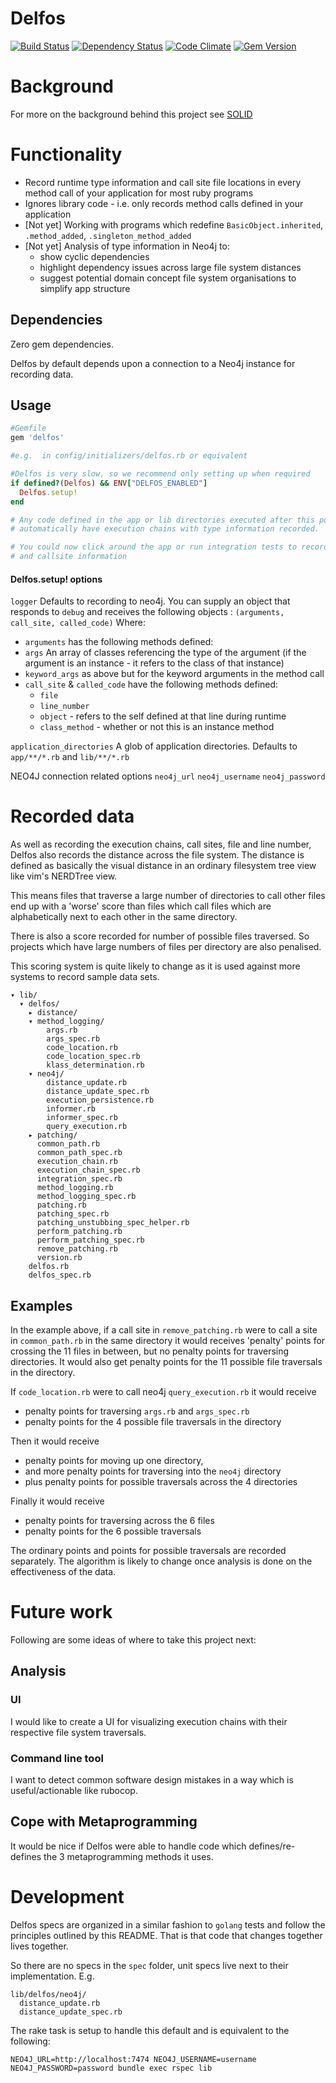 # Delfos

[![Build Status](http://img.shields.io/travis/markburns/delfos.svg?style=flat-square)](https://travis-ci.org/markburns/delfos)
[![Dependency Status](http://img.shields.io/gemnasium/markburns/delfos.svg?style=flat-square)](https://gemnasium.com/markburns/delfos)
[![Code Climate](http://img.shields.io/codeclimate/github/markburns/delfos3.svg?style=flat-square)](https://codeclimate.com/github/markburns/delfos)
[![Gem Version](http://img.shields.io/gem/v/delfos.svg?style=flat-square)](https://rubygems.org/gems/delfos)

# Background
For more on the background behind this project see [SOLID](solid.md)

# Functionality
  * Record runtime type information and call site file locations in every method call of your application for most ruby programs
  * Ignores library code - i.e. only records method calls defined in your application
  * [Not yet] Working with programs which redefine `BasicObject.inherited`, `.method_added`, `.singleton_method_added`
  * [Not yet] Analysis of type information in Neo4j to:
    * show cyclic dependencies
    * highlight dependency issues across large file system distances
    * suggest potential domain concept file system organisations to simplify app structure

## Dependencies
Zero gem dependencies.

Delfos by default depends upon a connection to a Neo4j instance for recording data.

## Usage

```ruby
#Gemfile
gem 'delfos'

#e.g.  in config/initializers/delfos.rb or equivalent

#Delfos is very slow, so we recommend only setting up when required
if defined?(Delfos) && ENV["DELFOS_ENABLED"]
  Delfos.setup!
end

# Any code defined in the app or lib directories executed after this point will
# automatically have execution chains with type information recorded.

# You could now click around the app or run integration tests to record type
# and callsite information
```

#### Delfos.setup! options


`logger` Defaults to recording to neo4j. You can supply an object that responds to `debug` and receives the following objects : `(arguments, call_site, called_code)`
Where:
  * `arguments` has the following methods defined:
   * `args` An array of classes referencing the type of the argument (if the argument is an instance - it refers to the class of that instance)
   * `keyword_args` as above but for the keyword arguments in the method call
  * `call_site` & `called_code` have the following methods defined:
    * `file`
    * `line_number`
    * `object` - refers to the self defined at that line during runtime
    * `class_method` - whether or not this is an instance method


`application_directories` A glob of application directories. Defaults to `app/**/*.rb` and `lib/**/*.rb`

NEO4J connection related options
  `neo4j_url`
  `neo4j_username`
  `neo4j_password`


# Recorded data
As well as recording the execution chains, call sites, file and line number,
Delfos also records the distance across the file system.  The distance is
defined as basically the visual distance in an ordinary filesystem tree view
like vim's NERDTree view.

This means files that traverse a large number of directories to call other
files end up with a 'worse' score than files which call files which are
alphabetically next to each other in the same directory.

There is also a score recorded for number of possible files traversed. So
projects which have large numbers of files per directory are also penalised.

This scoring system is quite likely to change as it is used against more
systems to record sample data sets.

```
▾ lib/
  ▾ delfos/
    ▸ distance/
    ▾ method_logging/
        args.rb
        args_spec.rb
        code_location.rb
        code_location_spec.rb
        klass_determination.rb
    ▾ neo4j/
        distance_update.rb
        distance_update_spec.rb
        execution_persistence.rb
        informer.rb
        informer_spec.rb
        query_execution.rb
    ▸ patching/
      common_path.rb
      common_path_spec.rb
      execution_chain.rb
      execution_chain_spec.rb
      integration_spec.rb
      method_logging.rb
      method_logging_spec.rb
      patching.rb
      patching_spec.rb
      patching_unstubbing_spec_helper.rb
      perform_patching.rb
      perform_patching_spec.rb
      remove_patching.rb
      version.rb
    delfos.rb
    delfos_spec.rb
```

## Examples
In the example above, if a call site in `remove_patching.rb` were to call a
site in `common_path.rb` in the same directory it would receives 'penalty'
points for crossing the 11 files in between, but no penalty points for
traversing directories. It would also get penalty points for the 11 possible
file traversals in the directory.

If `code_location.rb` were to call neo4j `query_execution.rb` it would receive
 * penalty points for traversing `args.rb` and `args_spec.rb`
 * penalty points for the 4 possible file traversals in the directory

  Then it would receive
 * penalty points for moving up one directory,
 * and more penalty points for traversing into the `neo4j` directory
 * plus penalty points for possible traversals across the 4 directories

Finally it would receive 
  * penalty points for traversing across the 6 files
  * penalty points for the 6 possible traversals

The ordinary points and points for possible traversals are recorded separately.
The algorithm is likely to change once analysis is done on the effectiveness of the data.

# Future work

Following are some ideas of where to take this project next:

## Analysis

### UI
I would like to create a UI for visualizing execution chains with their respective file system traversals.

### Command line tool
I want to detect common software design mistakes in a way which is useful/actionable like rubocop.

## Cope with Metaprogramming
It would be nice if Delfos were able to handle code which defines/re-defines
the 3 metaprogramming methods it uses.


# Development

Delfos specs are organized in a similar fashion to `golang` tests and follow
the principles outlined by this README.  That is that code that changes
together lives together.

So there are no specs in the `spec` folder, unit specs live next to their implementation.
E.g.

```
lib/delfos/neo4j/
  distance_update.rb
  distance_update_spec.rb
```

The rake task is setup to handle this default and is equivalent to the following:

```
NEO4J_URL=http://localhost:7474 NEO4J_USERNAME=username NEO4J_PASSWORD=password bundle exec rspec lib
```


